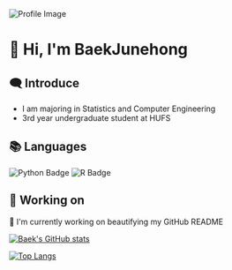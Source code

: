 <img src="https://capsule-render.vercel.app/api?type=soft&color=76819C&height=80&section=header&text=Baek's%20GihHub&fontSize=40&fontAlign=20" alt="Profile Image">
<h1>👋 Hi, I'm BaekJunehong</h1>

<h2>🗨 Introduce</h2>

- I am majoring in Statistics and Computer Engineering
- 3rd year undergraduate student at HUFS

<h2>📚 Languages</h2>

![Python Badge](https://img.shields.io/badge/Python-3776AB?style=flat&logo=Python&logoColor=white)
![R Badge](https://img.shields.io/badge/R-276DC3?style=flat&logo=R&logoColor=white)

<h2>🔧 Working on</h2>
<p>🎨 I'm currently working on beautifying my GitHub README</p>

[![Baek's GitHub stats](https://github-readme-stats.vercel.app/api?username=BaekJunehong&theme=radical)](https://github.com/anuraghazra/github-readme-stats)


[![Top Langs](https://github-readme-stats.vercel.app/api/top-langs/?username=BaekJunehong&hide_progress=true)](https://github.com/anuraghazra/github-readme-stats)
